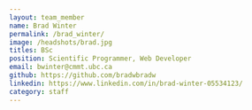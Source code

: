 ```yaml
---
layout: team_member
name: Brad Winter
permalink: /brad_winter/
image: /headshots/brad.jpg
titles: BSc
position: Scientific Programmer, Web Developer
email: bwinter@cmmt.ubc.ca
github: https://github.com/bradwbradw
linkedin: https://www.linkedin.com/in/brad-winter-05534123/
category: staff
---
```

